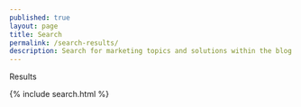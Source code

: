 ```yaml
---
published: true
layout: page
title: Search
permalink: /search-results/
description: Search for marketing topics and solutions within the blog.
---
```


Results

{% include search.html %}
